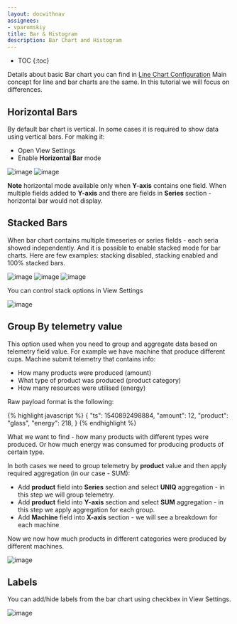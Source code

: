 ```yaml
---
layout: docwithnav
assignees:
- vparomskiy
title: Bar & Histogram
description: Bar Chart and Histogram
---
```


* TOC
{:toc}

Details about basic Bar chart you can find in [Line Chart Configuration](/docs/trendz/visualizations-line/)
Main concept for line and bar charts are the same. In this tutorial we will focus on differences.

## Horizontal Bars

By default bar chart is vertical. In some cases it is required to show data using vertical bars. For making it:

* Open View Settings
* Enable **Horizontal Bar** mode

![image](/images/trendz/bar-horizontal.png)
![image](/images/trendz/bar-horizontal-conf.png)

**Note** horizontal mode available only when **Y-axis** contains one field. When multiple fields added to **Y-axis** and there are fields 
in **Series** section - horizontal bar would not display. 

## Stacked Bars

When bar chart contains multiple timeseries or series fields - each seria showed independently. And it is possible to enable 
stacked mode for bar charts. Here are few examples: stacking disabled, stacking enabled and 100% stacked bars. 

![image](/images/trendz/bar-stack-off.png)
![image](/images/trendz/bar-stack-onn.png)
![image](/images/trendz/bar-stack-100.png)

You can control stack options in View Settings

![image](/images/trendz/bar-stack-conf.png)

## Group By telemetry value

This option used when you need to group and aggregate data based on telemetry field value. 
For example we have machine that produce different cups. Machine submit telemetry that contains info:

* How many products were produced (amount)
* What type of product was produced (product category)
* How many resources were utilised (energy)

Raw payload format is the following:

{% highlight javascript %}
  {
    "ts": 1540892498884,
    "amount": 12,
    "product": "glass",
    "energy": 218,
  }
{% endhighlight %}

What we want to find - how many products with different types were produced. Or how much energy was consumed for producing products 
of certain type.

In both cases we need to group telemetry by **product** value and then apply required aggregation (in our case - SUM):

* Add **product** field into **Series** section and select **UNIQ** aggregation - in this step we will group telemetry.
* Add **product** field into **Y-axis** section and select **SUM** aggregation - in this step we apply aggregation for each group.
* Add **Machine** field into **X-axis** section - we will see a breakdown for each machine

Now we now how much products in different categories were produced by different machines.

![image](/images/trendz/bar-group-ts.png)

## Labels
You can add/hide labels from the bar chart using checkbex in View Settings. 

![image](/images/trendz/bar-labels.png)
